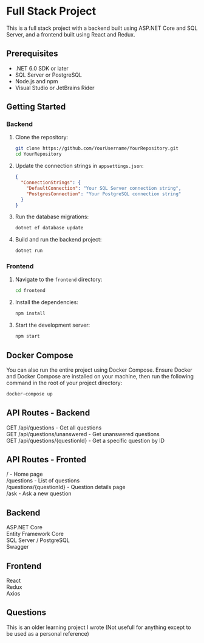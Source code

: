# Full Stack Project

This is a full stack project with a backend built using ASP.NET Core and SQL Server, and a frontend built using React and Redux.

## Prerequisites

- .NET 6.0 SDK or later
- SQL Server or PostgreSQL
- Node.js and npm
- Visual Studio or JetBrains Rider

## Getting Started

### Backend

1. Clone the repository:
    ```sh
    git clone https://github.com/YourUsername/YourRepository.git
    cd YourRepository
    ```

2. Update the connection strings in `appsettings.json`:
    ```json
    {
      "ConnectionStrings": {
        "DefaultConnection": "Your SQL Server connection string",
        "PostgresConnection": "Your PostgreSQL connection string"
      }
    }
    ```

3. Run the database migrations:
    ```sh
    dotnet ef database update
    ```

4. Build and run the backend project:
    ```sh
    dotnet run
    ```

### Frontend

1. Navigate to the `frontend` directory:
    ```sh
    cd frontend
    ```

2. Install the dependencies:
    ```sh
    npm install
    ```

3. Start the development server:
    ```sh
    npm start
    ```

## Docker Compose

You can also run the entire project using Docker Compose. Ensure Docker and Docker Compose are installed on your machine, then run the following command in the root of your project directory:

```sh
docker-compose up
```


## API Routes - Backend
GET /api/questions - Get all questions  
GET /api/questions/unanswered - Get unanswered questions  
GET /api/questions/{questionId} - Get a specific question by ID  

## API Routes - Fronted
/ - Home page  
/questions - List of questions  
/questions/{questionId} - Question details page  
/ask - Ask a new question  


## Backend  
ASP.NET Core  
Entity Framework Core  
SQL Server / PostgreSQL  
Swagger  

## Frontend  
React  
Redux  
Axios  


## Questions
This is an older learning project I wrote (Not usefull for anything except to be used as a personal reference)
